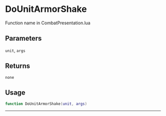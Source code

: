 # DoUnitArmorShake
Function name in CombatPresentation.lua
## Parameters
`unit`, `args`
## Returns
`none`
## Usage
```lua
function DoUnitArmorShake(unit, args)
```
---
